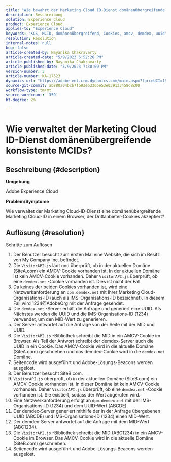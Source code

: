 ```yaml
---
title: "Wie bewahrt der Marketing Cloud ID-Dienst domänenübergreifende konsistente MCIDs auf?"
description: Beschreibung
solution: Experience Cloud
product: Experience Cloud
applies-to: "Experience Cloud"
keywords: "KCS, MCID, domänenübergreifend, Cookies, amcv, demdex, uuid"
resolution: Resolution
internal-notes: null
bug: false
article-created-by: Nayanika Chakravarty
article-created-date: "5/9/2023 6:52:26 PM"
article-published-by: Nayanika Chakravarty
article-published-date: "5/9/2023 7:30:09 PM"
version-number: 3
article-number: KA-17523
dynamics-url: "https://adobe-ent.crm.dynamics.com/main.aspx?forceUCI=1&pagetype=entityrecord&etn=knowledgearticle&id=7a18a2a2-9aee-ed11-8849-6045bd006704"
source-git-commit: ab880a04bcb7fb93e6336be53e039133458d8c00
workflow-type: tm+mt
source-wordcount: '359'
ht-degree: 2%

---
```


# Wie verwaltet der Marketing Cloud ID-Dienst domänenübergreifende konsistente MCIDs?

## Beschreibung {#description}


<b>Umgebung</b>

Adobe Experience Cloud

<b>Problem/Symptome</b>

Wie verwaltet der Marketing Cloud-ID-Dienst eine domänenübergreifende Marketing Cloud-ID in einem Browser, der Drittanbieter-Cookies akzeptiert?


## Auflösung {#resolution}

Schritte zum Auflösen<br>
1. Der Benutzer besucht zum ersten Mal eine Website, die sich im Besitz von My Company Inc. befindet.
2. Die `VisitorAPI.js` lädt und überprüft, ob in der aktuellen Domäne (SiteA.com) ein AMCV-Cookie vorhanden ist. In der aktuellen Domäne ist kein AMCV-Cookie vorhanden. Daher `VisitorAPI.js` überprüft, ob eine `demdex.net` -Cookie vorhanden ist. Dies ist nicht der Fall.
3. Da keines der beiden Cookies vorhanden ist, wird eine Netzwerkanforderung an `dpm.demdex.net` mit Ihrer Marketing Cloud-Organisations-ID (auch als IMS-Organisations-ID bezeichnet). In diesem Fall wird 1234@AdobeOrg mit der Anfrage gesendet.
4. Die `demdex.net` -Server erhält die Anfrage und generiert eine UUID. Als Nächstes werden die UUID und die IMS-Organisations-ID (1234) verwendet, um den MID-Wert zu generieren.
5. Der Server antwortet auf die Anfrage von der Seite mit der MID und UUID.
6. Die `VisitorAPI.js` -Bibliothek schreibt die MID in ein AMCV-Cookie im Browser. Als Teil der Antwort schreibt der demdex-Server auch die UUID in ein Cookie. Das AMCV-Cookie wird in die aktuelle Domäne (SiteA.com) geschrieben und das demdex-Cookie wird in die `demdex.net` Domäne.
7. Seitencode wird ausgeführt und Adobe-Lösungs-Beacons werden ausgelöst.
8. Der Benutzer besucht SiteB.com.
9. `VisitorAPI.js` überprüft, ob in der aktuellen Domäne (SiteB.com) ein AMCV-Cookie vorhanden ist. In dieser Domäne ist kein AMCV-Cookie vorhanden. Daher `VisitorAPI.js` überprüft, ob eine `demdex.net` -Cookie vorhanden ist. Sie existiert, sodass der Wert abgerufen wird.
10. Eine Netzwerkanforderung erfolgt an `dpm.demdex.net` mit der IMS-Organisations-ID (1234) und dem UUID-Wert (ABCDE).
11. Der demdex-Server generiert mithilfe der in der Anfrage übergebenen UUID (ABCDE) und IMS-Organisations-ID (1234) einen MID-Wert.
12. Der demdex-Server antwortet auf die Anfrage mit dem MID-Wert (ABC1234).
13. Die `VisitorAPI.js` -Bibliothek schreibt die MID (ABC1234) in ein AMCV-Cookie im Browser. Das AMCV-Cookie wird in die aktuelle Domäne (SiteB.com) geschrieben.
14. Seitencode wird ausgeführt und Adobe-Lösungs-Beacons werden ausgelöst.

